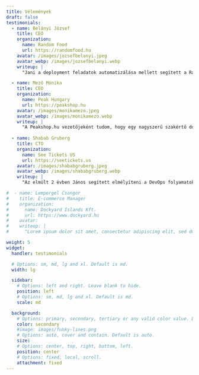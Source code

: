 ```yaml
---
title: Vélemények
draft: false
testimonials:
  - name: Belányi József
    title: CEO
    organization:
      name: Random Food
      url: https://randomfood.hu
    avatar: /images/jozsefbelanyi.jpeg
    avatar_webp: /images/jozsefbelanyi.webp
    writeup: |
      "Jani a deployment feladatok automatizálása mellett segített a Random Food AWS infrastruktúrájának költséghatékony kialakításában, ezzel is segítve startupunk IT-biztonságát és hatékony működését."

  - name: Mező Mónika
    title: CEO
    organization:
      name: Peak Hungary
      url: https://peakshop.hu
    avatar: /images/monikamezo.jpeg
    avatar_webp: /images/monikamezo.webp
    writeup: |
      "A Peakshop.hu vezetőjeként tudom, hogy egy nagyszerű szakértő dolgozik a háttérben, ha a szervereinkkel egyáltalán nincsenek gondok. János az egyik legmegbízhatóbb "láthatatlan" szakember, akire minden vállalatnak szüksége lenne."
    
  - name: Shabab Gruberg
    title: CTO
    organization:
      name: See Tickets US
      url: https://seetickets.us
    avatar: /images/shababgruberg.jpeg
    avatar_webp: /images/shababgruberg.webp
    writeup: |
      "Az elmúlt 2 évben János segített elmélyíteni a DevOps folyamatokat a vállalatunknál Dockerizálással és CI/CD folyamatok automatizálásával. Emellett csökkentette az AWS költségeinket is."

#  - name: Lempergel Csongor
#    title: E-commerce Manager
#    organization:
#      name: Dockyard Islands Kft.
#      url: https://www.dockyard.hu
#    avatar:
#    writeup: |
#      "Lorem ipsum dolor sit amet, consectetur adipiscing elit, sed do eiusmod tempor incididunt ut labore et dolore magna aliqua. Ut enim ad minim veniam, quis nostrud exercitation ullamco laboris nisi ut aliquip ex ea commodo consequat."

weight: 5
widget:
  handler: testimonials

  # Options: sm, md, lg and xl. Default is md.
  width: lg

  sidebar:
    # Options: left and right. Leave blank to hide.
    position: left
    # Options: sm, md, lg and xl. Default is md.
    scale: md

  background:
    # Options: primary, secondary, tertiary or any valid color value. Default is primary.
    color: secondary
    #image: images/funky-lines.png
    # Options: auto, cover and contain. Default is auto.
    size:
    # Options: center, top, right, bottom, left.
    position: center
    # Options: fixed, local, scroll.
    attachment: fixed
---
```

